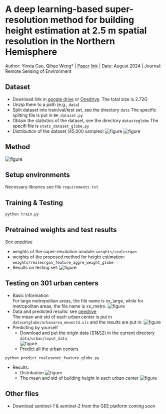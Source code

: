 # A deep learning-based super-resolution method for building height estimation at 2.5 m spatial resolution in the Northern Hemisphere
Author: Yinxia Cao, Qihao Weng* | [Paper link](https://www.sciencedirect.com/science/article/pii/S0034425724002591) | Date: August 2024 | Journal: Remote Sensing of Environment 

## Dataset
- Download link in [google drive](https://drive.google.com/drive/folders/1ngeSyPWOUkj0DTS4M1zuSsbIdYeAHHhS?usp=drive_link) or [Onedrive](https://1drv.ms/f/s!AsLBo0q3zUjCgYRfYHgM8oSZqFsiFg?e=YfJTuf). The total size is 2.72G    
- Unzip them to a path (e.g., `data`)
- Split dataset into train/val/test set, see the directory `data`
 The specific spliting file is put in `BH_dataset.py`
- Obtain the statistics of the dataset, see the directory  `datasteglobe` 
The specifi file is `stats_dataset_globe.py`    
- Distribution of the dataset (45,000 samples)
![figure](assets/Figure%201.JPG) 
![figure](assets/Figure%202.JPG) 

## Method
![figure](assets/Figure%203.jpg)

## Setup environments
Necessary libraries see file `requirements.txt`


## Training & Testing
```commandline
python train.py
```

## Pretrained weights and test results
See [onedrive](https://1drv.ms/f/s!AsLBo0q3zUjCgYRfYHgM8oSZqFsiFg?e=YfJTuf)
- weights of the super-resolution module: `weights/realesrgan`
- weights of the proposed method for height estimation: `weights/realesrgan_feature_aggre_weight_globe`
- Results on testing set:
![figure](assets/Figure%209.JPG)

## Testing on 301 urban centers
- Basic information   
  For large metropolitan areas, the file name is xx_large, while for metropolitan areas, the file name is xx_metro.
![figure](assets/urbancenter.png)
- Data and predicted results: see [onedrive](https://1drv.ms/f/s!AsLBo0q3zUjCgYRfYHgM8oSZqFsiFg?e=YfJTuf)  
The mean and std of each urban center is put in `datasetglobe/urbanarea_meanstd.xls` and the results are put in:
![figure](assets/predicted_results.png)
- Predicting by yourself
  - Download and put the origin data (S1&S2) in the current directory `data/urban/input_data`  
![figure](assets/input_data.png)
  - Predict all the urban centers
```commandline
python predict_realesanet_feature_globe.py
```
- Results:
    -  Distribution
![figure](assets/Figure%2010.jpg)
    - The mean and std of building height in each urban center
![figure](assets/Figure%2011.JPG)

## Other files
- Download sentinel-1 & sentinel-2 from the GEE platform
coming soon